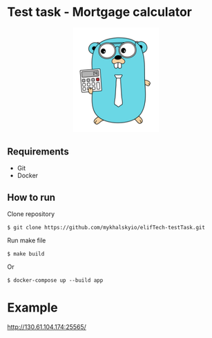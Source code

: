 # Test task - Mortgage calculator
<p align="center">
<img src="ui/static/go.png" width="200">
</p>

## Requirements
* Git
* Docker

## How to run

Clone repository

    $ git clone https://github.com/mykhalskyio/elifTech-testTask.git

Run make file
    
    $ make build

Or

    $ docker-compose up --build app

# Example
http://130.61.104.174:25565/
